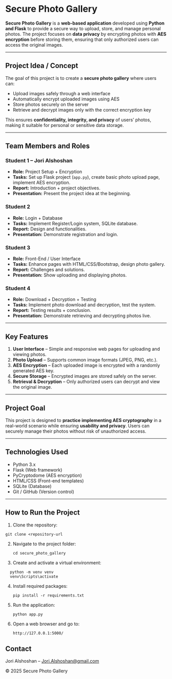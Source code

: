# Secure Photo Gallery

**Secure Photo Gallery** is a **web-based application** developed using **Python and Flask** to provide a secure way to upload, store, and manage personal photos. The project focuses on **data privacy** by encrypting photos with **AES encryption** before storing them, ensuring that only authorized users can access the original images.  

---

## Project Idea / Concept

The goal of this project is to create a **secure photo gallery** where users can:

- Upload images safely through a web interface  
- Automatically encrypt uploaded images using AES  
- Store photos securely on the server  
- Retrieve and decrypt images only with the correct encryption key  

This ensures **confidentiality, integrity, and privacy** of users’ photos, making it suitable for personal or sensitive data storage.

---

## Team Members and Roles

### **Student 1 – Jori Alshoshan**
- **Role:** Project Setup + Encryption  
- **Tasks:** Set up Flask project (`app.py`), create basic photo upload page, implement AES encryption.  
- **Report:** Introduction + project objectives.  
- **Presentation:** Present the project idea at the beginning.  

### **Student 2**
- **Role:** Login + Database  
- **Tasks:** Implement Register/Login system, SQLite database.  
- **Report:** Design and functionalities.  
- **Presentation:** Demonstrate registration and login.  

### **Student 3**
- **Role:** Front-End / User Interface  
- **Tasks:** Enhance pages with HTML/CSS/Bootstrap, design photo gallery.  
- **Report:** Challenges and solutions.  
- **Presentation:** Show uploading and displaying photos.  

### **Student 4**
- **Role:** Download + Decryption + Testing  
- **Tasks:** Implement photo download and decryption, test the system.  
- **Report:** Testing results + conclusion.  
- **Presentation:** Demonstrate retrieving and decrypting photos live.  

---

## Key Features

1. **User Interface** – Simple and responsive web pages for uploading and viewing photos.  
2. **Photo Upload** – Supports common image formats (JPEG, PNG, etc.).  
3. **AES Encryption** – Each uploaded image is encrypted with a randomly generated AES key.  
4. **Secure Storage** – Encrypted images are stored safely on the server.  
5. **Retrieval & Decryption** – Only authorized users can decrypt and view the original image.  

---

## Project Goal

This project is designed to **practice implementing AES cryptography** in a real-world scenario while ensuring **usability and privacy**. Users can securely manage their photos without risk of unauthorized access.  

---

## Technologies Used

- Python 3.x  
- Flask (Web framework)  
- PyCryptodome (AES encryption)  
- HTML/CSS (Front-end templates)  
- SQLite (Database)  
- Git / GitHub (Version control)  

---

## How to Run the Project

1. Clone the repository:  
```
git clone <repository-url
```
2. Navigate to the project folder:
   ```
   cd secure_photo_gallery
   ```
3. Create and activate a virtual environment:
  ```
    python -m venv venv
    venv\Scripts\activate
  ```
4. Install required packages:
   ```
   pip install -r requirements.txt
   ```
5. Run the application:
   ```
   python app.py
   ```
6. Open a web browser and go to:
   ```
   http://127.0.0.1:5000/
   ```
## Contact

Jori Alshoshan – Jori.Alshoshan@gmail.com

© 2025 Secure Photo Gallery



